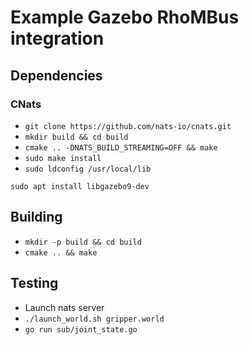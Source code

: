 # Example Gazebo RhoMBus integration

## Dependencies

### CNats

- `git clone https://github.com/nats-io/cnats.git`
- `mkdir build && cd build`
- `cmake .. -DNATS_BUILD_STREAMING=OFF && make`
- `sudo make install`
- `sudo ldconfig /usr/local/lib`

`sudo apt install libgazebo9-dev`

## Building

- `mkdir -p build && cd build`
- `cmake .. && make`

## Testing

- Launch nats server
- `./launch_world.sh gripper.world`
- `go run sub/joint_state.go`
